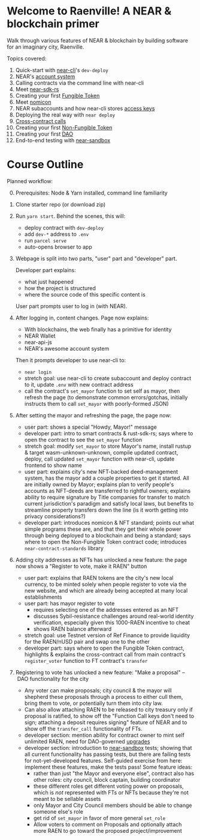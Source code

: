 Welcome to Raenville! A NEAR & blockchain primer
================================================

Walk through various features of NEAR & blockchain by building software for an imaginary city, Raenville.

Topics covered:

01. Quick-start with [near-cli]'s `dev-deploy`
02. NEAR's [account system]
03. Calling contracts via the command line with near-cli
04. Meet [near-sdk-rs]
05. Creating your first [Fungible Token]
06. Meet [nomicon]
07. NEAR subaccounts and how near-cli stores [access keys][account system]
08. Deploying the real way with `near deploy`
09. [Cross-contract calls][xcc]
10. Creating your first [Non-Fungible Token]
11. Creating your first [DAO]
12. End-to-end testing with [near-sandbox]

  [near-cli]: https://www.npmjs.com/package/near-cli
  [account system]: https://docs.near.org/docs/concepts/account
  [near-sdk-rs]: https://docs.rs/near-sdk
  [Non-Fungible Token]: https://nomicon.io/Standards/NonFungibleToken/Core.html
  [nomicon]: https://nomicon.io/
  [Fungible Token]: https://nomicon.io/Standards/FungibleToken/Core.html
  [xcc]: https://docs.near.org/docs/tutorials/contracts/cross-contract-calls
  [DAO]: https://whiteboardcrypto.com/what-is-a-dao/
  [near-sandbox]: https://www.npmjs.com/package/near-sandbox


Course Outline
==============

Planned workflow:

0. Prerequisites: Node & Yarn installed, command line familiarity

1. Clone starter repo (or download zip)

2. Run `yarn start`. Behind the scenes, this will:
   - deploy contract with `dev-deploy`
   - add `dev-*` address to `.env`
   - run `parcel serve`
   - auto-opens browser to app

3. Webpage is split into two parts, "user" part and "developer" part.

   Developer part explains:

   - what just happened
   - how the project is structured
   - where the source code of this specific content is

   User part prompts user to log in (with NEAR).

4. After logging in, content changes. Page now explains:

   - With blockchains, the web finally has a primitive for identity
   - NEAR Wallet
   - near-api-js
   - NEAR's awesome account system

   Then it prompts developer to use near-cli to:

   - `near login`
   - stretch goal: use near-cli to create subaccount and deploy contract to it, update `.env` with new contract address
   - call the contract's `set_mayor` function to set self as mayor, then refresh the page (to demonstrate common errors/gotchas, initially instructs them to call `set_mayor` with poorly-formed JSON)

5. After setting the mayor and refreshing the page, the page now:

   - user part: shows a special "Howdy, Mayor!" message
   - developer part: intro to smart contracts & rust-sdk-rs; says where to open the contract to see the `set_mayor` function
   - stretch goal: modify `set_mayor` to store Mayor's name, install rustup & target wasm-unknown-unknown, compile updated contract, deploy, call updated `set_mayor` function with near-cli, update frontend to show name
   - user part: explains city's new NFT-backed deed-management system, has the mayor add a couple properties to get it started. All are initially owned by Mayor; explains plan to verify people's accounts as NFT-deeds are transferred to rightful owners; explains ability to require signature by Title companies for transfer to match current jurisdiction's paradigm and satisfy local laws, but benefits to streamline property transfers down the line (is it worth getting into privacy considerations?)
   - developer part: introduces nomicon & NFT standard; points out what simple programs these are, and that they get their whole power through being deployed to a blockchain and being a standard; says where to open the Non-Fungible Token contract code; introduces `near-contract-standards` library

6. Adding city addresses as NFTs has unlocked a new feature: the page now shows a "Register to vote, make it RAEN" button

   - user part: explains that RAEN tokens are the city's new local currency, to be minted solely when people register to vote via the new website, and which are already being accepted at many local establishments
   - user part: has mayor register to vote
     - requires selecting one of the addresses entered as an NFT
     - discusses Sybil-resistance challenges around real-world identity verification, especially given this 1000-RAEN incentive to cheat
     - shows RAEN balance afterward
   - stretch goal: use Testnet version of Ref Finance to provide liquidity for the RAEN/nUSD pair and swap one to the other
   - developer part: says where to open the Fungible Token contract, highlights & explains the cross-contract call from main contract's `register_voter` function to FT contract's `transfer`

7. Registering to vote has unlocked a new feature: "Make a proposal" – DAO functionality for the city

   - Any voter can make proposals; city council & the mayor will shepherd these proposals through a process to either cull them, bring them to vote, or potentially turn them into city law.
   - Can also allow attaching RAEN to be released to city treasury only if proposal is ratified, to show off the "Function Call keys don't need to sign; attaching a deposit requires signing" feature of NEAR and to show off the `transfer_call` functionality of FTs.
   - developer section: mention ability for contract owner to mint self unlimited RAEN, need for DAO-governed [upgrades](https://sdk-g4yv.onrender.com/upgrading/prototyping)
   - developer section: introduction to [near-sandbox] tests; showing that all current functionality has passing tests, but there are failing tests for not-yet-developed features. Self-guided exercise from here: implement these features, make the tests pass! Some feature ideas:
     - rather than just "the Mayor and everyone else", contract also has other roles: city council, block captain, building coordinator
     - these different roles get different voting power on proposals, which is _not_ represented with FTs or NFTs because they're not meant to be sellable assets
     - only Mayor and City Council members should be able to change someone else's role
     - get rid of `set_mayor` in favor of more general `set_role`
     - Allow voters to comment on Proposals and optionally attach more RAEN to go toward the proposed project/improvement